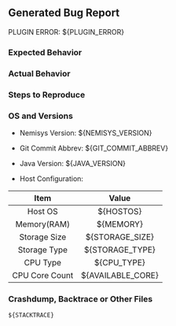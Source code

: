 <!--- Please do not ask questions or create discussion in the bug tracker. -->
<!--- ONLY POST ISSUES WITH A CLEAN SERVER ON THE LATEST VERSION -->
## Generated Bug Report

<!--- DO NOT OPEN A ISSUE IF THIS IS A PLUGIN ERROR -->
PLUGIN ERROR: ${PLUGIN_ERROR}

### Expected Behavior
<!--- What would you expect to happen -->


### Actual Behavior
<!--- What actually happened -->


### Steps to Reproduce
<!--- Reliable steps which someone can use to reproduce the issue. Please do not create issues for non reproducible bug! -->


### OS and Versions

* Nemisys Version: ${NEMISYS_VERSION} 
* Git Commit Abbrev: ${GIT_COMMIT_ABBREV}
* Java Version: ${JAVA_VERSION}

* Host Configuration: 

| Item | Value |
|:----:|:-----:|
| Host OS | ${HOSTOS} |  
| Memory(RAM) | ${MEMORY} | 
| Storage Size | ${STORAGE_SIZE} | 
| Storage Type | ${STORAGE_TYPE} | 
| CPU Type | ${CPU_TYPE} | 
| CPU Core Count | ${AVAILABLE_CORE} | 

### Crashdump, Backtrace or Other Files

```
${STACKTRACE}
```
